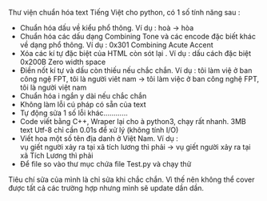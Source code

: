 Thư viện chuẩn hóa text Tiếng Việt cho python, có 1 số tính năng sau :
+ Chuẩn hóa dấu về kiểu phổ thông. Ví dụ : hoà -> hòa
+ Chuẩn hóa các dấu dạng Combining Tone và các encode đặc biết khác về dạng phổ thông. Ví dụ : 0x301 Combining Acute Accent
+ Xóa các kí tự đặc biệt của HTML còn sót lại . Ví dụ : dấu cách đặc biệt 0x200B Zero width space 
+ Điền nốt kí tự và dấu còn thiếu nếu chắc chắn. 
Ví dụ : 
tôi làm việ ở ban công ngệ FPT, tôi là người viêt nam 
-> tôi làm việc ở ban công nghệ FPT, tôi là người việt nam
+ Chuẩn hóa i ngắn y dài nếu chắc chắn
+ Không làm lỗi cú pháp có sẵn của text 
+ Tự động sửa 1 số lỗi khác............
+ Code viết bằng C++, Wraper lại cho à python3, chạy rất nhanh. 3MB text Utf-8 chỉ cần 0.01s để xử lý (không tính I/O)
+ Viết hoa một số tên địa danh ở Việt Nam.
Ví dụ :  
vụ giết người xảy ra tại xã tích lương thì phải 
-> vụ giết người xảy ra tại xã Tích Lương thì phải
+ Để file so vào thư mục chứa file Test.py và chạy thử


Tiêu chí sửa của mình là chỉ sửa khi chắc chắn. 
Vì thế nên không thể cover được tất cả các trường hợp nhưng mình sẽ update dần dần.

